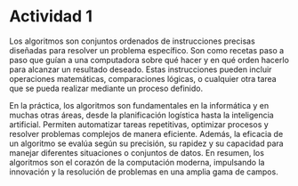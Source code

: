 # Actividad 1


Los algoritmos son conjuntos ordenados de instrucciones precisas diseñadas para resolver un problema específico. Son como recetas paso a paso que guían a una computadora sobre qué hacer y en qué orden hacerlo para alcanzar un resultado deseado. Estas instrucciones pueden incluir operaciones matemáticas, comparaciones lógicas, o cualquier otra tarea que se pueda realizar mediante un proceso definido.

En la práctica, los algoritmos son fundamentales en la informática y en muchas otras áreas, desde la planificación logística hasta la inteligencia artificial. Permiten automatizar tareas repetitivas, optimizar procesos y resolver problemas complejos de manera eficiente. Además, la eficacia de un algoritmo se evalúa según su precisión, su rapidez y su capacidad para manejar diferentes situaciones o conjuntos de datos. En resumen, los algoritmos son el corazón de la computación moderna, impulsando la innovación y la resolución de problemas en una amplia gama de campos.